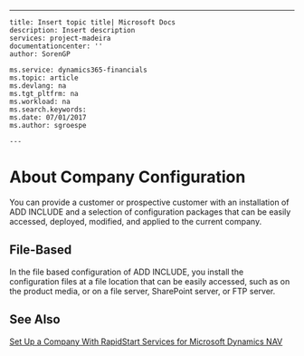 ---
    title: Insert topic title| Microsoft Docs
    description: Insert description
    services: project-madeira
    documentationcenter: ''
    author: SorenGP

    ms.service: dynamics365-financials
    ms.topic: article
    ms.devlang: na
    ms.tgt_pltfrm: na
    ms.workload: na
    ms.search.keywords:
    ms.date: 07/01/2017
    ms.author: sgroespe

    ---
# About Company Configuration
You can provide a customer or prospective customer with an installation of ADD INCLUDE<!--[!INCLUDE[navnow](../../includes/navnow_md.md)]--> and a selection of configuration packages that can be easily accessed, deployed, modified, and applied to the current company.  
  
## File-Based  
 In the file based configuration of ADD INCLUDE<!--[!INCLUDE[navnow](../../includes/navnow_md.md)]-->, you install the configuration files at a file location that can be easily accessed, such as on the product media, or on a file server, SharePoint server, or FTP server.  
  
## See Also  
 [Set Up a Company With RapidStart Services for Microsoft Dynamics NAV](../FullExperience/set-up-a-company-with-rapidstart-services-for-microsoft-dynamics-nav.md)